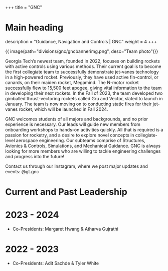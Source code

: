 +++
title = "GNC"
# Main heading
description = "Guidance, Navigation and Controls | GNC"
weight = 4
+++

{{ image(path="divisions/gnc/gncbannerimg.png", desc="Team photo")}}
<!-- # Specialized Rocket Research! -->

Georgia Tech’s newest team, founded in 2022, focuses on building rockets with active controls using various methods. Their current goal is to become the first collegiate team to successfully demonstrate jet-vanes technology in a high-powered rocket. Previously, they have used active fin-control, or canards, on their maiden rocket, Megamind. The N-motor rocket successfully flew to 15,500 feet apogee, giving vital information to the team in developing their next rockets. In the Fall of 2023, the team developed two gimballed thrust-vectoring rockets called Gru and Vector, slated to launch in January. The team is now moving on to conducting static fires for their jet-vanes rocket, which will be launched in Fall 2024. 

GNC welcomes students of all majors and backgrounds, and no prior experience is necessary. Our leads will guide new members from onboarding workshops to hands-on activities quickly. All that is required is a passion for rocketry, and a desire to explore novel concepts in collegiate-level aerospace engineering. Our subteams comprise of Structures, Avionics & Controls, Simulations, and Mechanical Guidance. GNC is always looking for more members who are willing to tackle engineering challenges and progress into the future!

Contact us through our Instagram, where we post major updates and events: @gt.gnc

# Current and Past Leadership
# 2023 - 2024
- Co-Presidents: Margaret Hwang & Atharva Gujrathi
# 2022 - 2023
- Co-Presidents: Adit Sachde & Tyler White